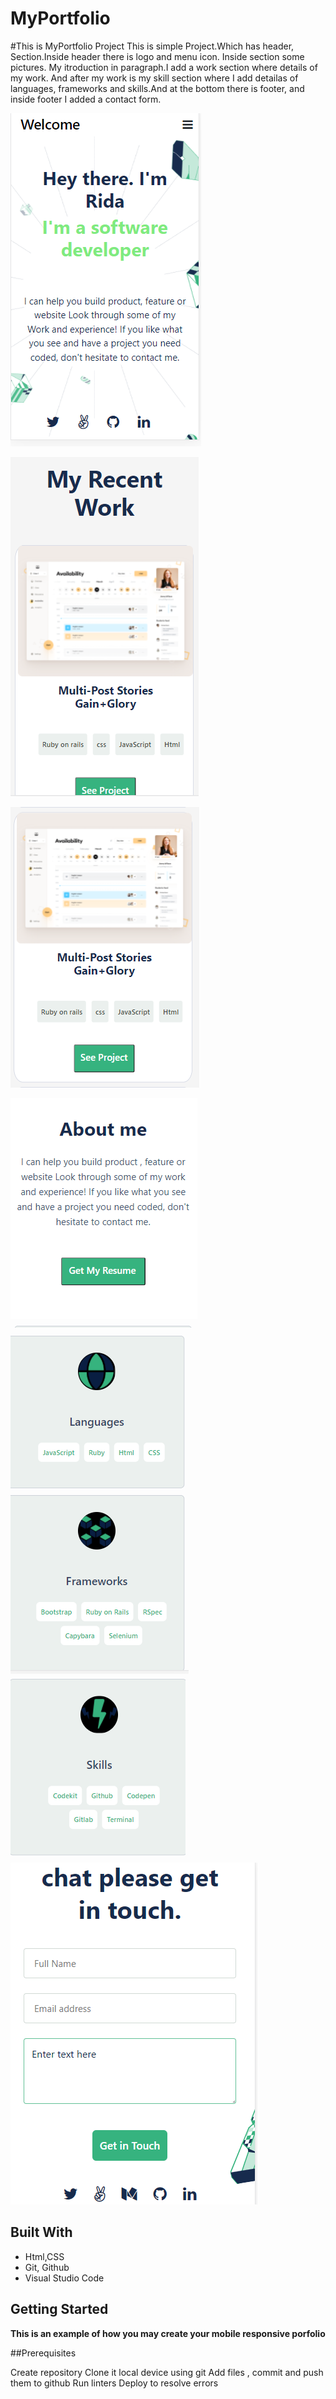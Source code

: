 # MyPortfolio
#This is MyPortfolio Project
    This is simple Project.Which has header, Section.Inside header there is logo and menu icon.
    Inside section some pictures. My itroduction in paragraph.I add a work section where details of my work. And after my work is my skill section where I add detailas of languages, frameworks and skills.And at the bottom there is footer, and inside footer I added a contact form.

  ![screenshot](./Images/newPort.png)

  ![screenshot](./Images/s1.png)

  ![screenshot](./Images/s2.png)

  ![screenshot](./Images/s3.png)
  ![screenshot](./Images/s4.png)
  ![screenshot](./Images/s5.png)
  ![screenshot](./Images/form.png)
  
  ## Built With

- Html,CSS
- Git, Github
- Visual Studio Code



## Getting Started

**This is an example of how you may create your mobile responsive porfolio**

##Prerequisites

Create repository
Clone it local device using git
Add files , commit and push them to github
Run linters 
Deploy to resolve errors

